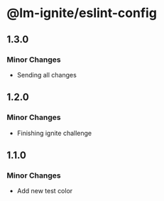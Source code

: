 # @lm-ignite/eslint-config

## 1.3.0

### Minor Changes

- Sending all changes

## 1.2.0

### Minor Changes

- Finishing ignite challenge

## 1.1.0

### Minor Changes

- Add new test color

